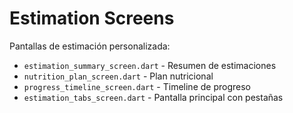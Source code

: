 # Estimation Screens

Pantallas de estimación personalizada:

- `estimation_summary_screen.dart` - Resumen de estimaciones
- `nutrition_plan_screen.dart` - Plan nutricional
- `progress_timeline_screen.dart` - Timeline de progreso
- `estimation_tabs_screen.dart` - Pantalla principal con pestañas
